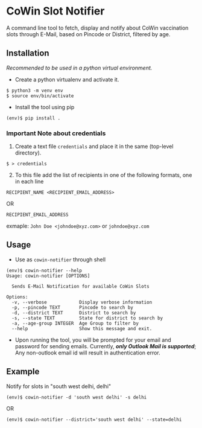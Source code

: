 # CoWin Slot Notifier
A command line tool to fetch, display and notify about CoWin vaccination slots through E-Mail, based on Pincode or District, filtered by age.

## Installation
_Recommended to be used in a python virtual environment._
- Create a python virtualenv and activate it.
```
$ python3 -m venv env
$ source env/bin/activate
```
- Install the tool using pip
```
(env)$ pip install .
```

### Important Note about credentials
1. Create a text file `credentials` and place it in the same (top-level directory).
```
$ > credentials
``` 
2. To this file add the list of recipients in one of the following formats, one in each line
```
RECIPIENT_NAME <RECIPIENT_EMAIL_ADDRESS>
```
OR
```
RECIPIENT_EMAIL_ADDRESS
```
exmaple: `John Doe <johndoe@xyz.com>` or `johndoe@xyz.com`

## Usage
- Use as `cowin-notifier` through shell
```
(env)$ cowin-notifier --help
Usage: cowin-notifier [OPTIONS]

  Sends E-Mail Notification for available CoWin Slots

Options:
  -v, --verbose            Display verbose information
  -p, --pincode TEXT       Pincode to search by
  -d, --district TEXT      District to search by
  -s, --state TEXT         State for district to search by
  -a, --age-group INTEGER  Age Group to filter by
  --help                   Show this message and exit.
```

- Upon running the tool, you will be prompted for your email and password for sending emails. Currently, __*only Outlook Mail is supported*__; Any non-outlook email id will result in authentication error.

## Example
Notify for slots in "south west delhi, delhi"
```
(env)$ cowin-notifier -d 'south west delhi' -s delhi
```
OR
```
(env)$ cowin-notifier --district='south west delhi' --state=delhi
```

